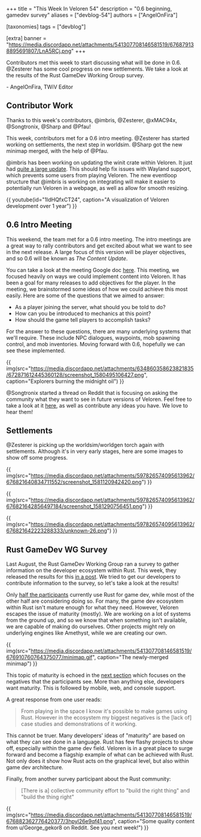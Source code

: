 +++
title = "This Week In Veloren 54"
description = "0.6 beginning, gamedev survey"
aliases = ["devblog-54"]
authors = ["AngelOnFira"]

[taxonomies]
tags = ["devblog"]

[extra]
banner = "https://media.discordapp.net/attachments/541307708146581519/676879138895691807/LnA5RCj.png"
+++

Contributors met this week to start discussing what will be done in 0.6. @Zesterer has some cool progress on new settlements. We take a look at the results of the Rust GameDev Working Group survey.

\- AngelOnFira, TWiV Editor

## Contributor Work

Thanks to this week's contributors, @imbris, @Zesterer, @xMAC94x, @Songtronix, @Sharp and @Pfau!

This week, contributors met for a 0.6 intro meeting. @Zesterer has started working on settlements, the next step in worldsim. @Sharp got the new minimap merged, with the help of @Pfau.

@imbris has been working on updating the winit crate within Veloren. It just had [quite a large update](https://users.rust-lang.org/t/winit-0-20-the-state-of-windowing-in-rust-and-a-request-for-help/29485). This should help fix issues with Wayland support, which prevents some users from playing Veloren. The new eventloop structure that @imbris is working on integrating will make it easier to potentially run Veloren in a webpage, as well as allow for smooth resizing.

{{ youtube(id="1ldHQfxCT24", caption="A visualization of Veloren development over 1 year") }}

## 0.6 Intro Meeting

This weekend, the team met for a 0.6 intro meeting. The intro meetings are a great way to rally contributors and get excited about what we want to see in the next release. A large focus of this version will be player objectives, and so 0.6 will be known as *The Content Update*.

You can take a look at the meeting Google doc [here](https://docs.google.com/document/d/1krjesMNjkyA665I9glliKiSR3NzytefAvqKbRqc_OQ4/edit?usp=sharing). This meeting, we focused heavily on ways we could implement content into Veloren. It has been a goal for many releases to add objectives for the player. In the meeting, we brainstormed some ideas of how we could achieve this most easily. Here are some of the questions that we aimed to answer:

- As a player joining the server, what should you be told to do?
- How can you be introduced to mechanics at this point?
- How should the game tell players to accomplish tasks?

For the answer to these questions, there are many underlying systems that we'll require. These include NPC dialogues, waypoints, mob spawning control, and mob inventories. Moving forward with 0.6, hopefully we can see these implemented.

{{ img(src="https://media.discordapp.net/attachments/634860358623821835/672871612445360128/screenshot_1580495106427.png", caption="Explorers burning the midnight oil") }}

@Songtronix started a thread on Reddit that is focusing on asking the community what they want to see in future versions of Veloren. Feel free to take a look at it [here](https://www.reddit.com/r/Veloren/comments/f0p6ov/what_should_veloren_06_and_beyond_be/), as well as contribute any ideas you have. We love to hear them!

## Settlements

@Zesterer is picking up the worldsim/worldgen torch again with settlements. Although it's in very early stages, here are some images to show off some progress.

{{ img(src="https://media.discordapp.net/attachments/597826574095613962/676821640834711552/screenshot_1581120942420.png") }}

{{ img(src="https://media.discordapp.net/attachments/597826574095613962/676821642856497184/screenshot_1581290756451.png") }}

{{ img(src="https://media.discordapp.net/attachments/597826574095613962/676821642223288333/unknown-26.png") }}

## Rust GameDev WG Survey

Last August, the Rust GameDev Working Group ran a survey to gather information on the developer ecosystem within Rust. This week, they released the results for this [in a post](https://rust-gamedev.github.io/posts/survey-01/). We tried to get our developers to contribute information to the survey, so let's take a look at the results!

Only [half the participants](https://rust-gamedev.github.io/posts/survey-01/#are-you-using-rust-for-gamedev) currently use Rust for game dev, while most of the other half are considering doing so. For many, the game dev ecosystem within Rust isn't mature enough for what they need. However, Veloren escapes the issue of maturity (mostly). We are working on a lot of systems from the ground up, and so we know that when something isn't available, we are capable of making do ourselves. Other projects might rely on underlying engines like Amethyst, while we are creating our own.

{{ img(src="https://media.discordapp.net/attachments/541307708146581519/676910760764375077/minimap.gif", caption="The newly-merged minimap") }}

This topic of maturity is echoed in the [next section](https://rust-gamedev.github.io/posts/survey-01/#what-about-rust-as-a-language-and-ecosystem-presents-the-biggest-negatives-for-you-as-a-game-developer-right-now) which focuses on the negatives that the participants see. More than anything else, developers want maturity. This is followed by mobile, web, and console support.

A great response from one user reads:

> From playing in the space I know it's possible to make games using Rust. However in the ecosystem my biggest negatives is the [lack of] case studies and demonstrations of it working.

This cannot be truer. Many developers' ideas of "maturity" are based on what they can see done in a language. Rust has few flashy projects to show off, especially within the game dev field. Veloren is in a great place to surge forward and become a flagship example of what can be achieved with Rust. Not only does it show how Rust acts on the graphical level, but also within game dev architecture.

Finally, from another survey participant about the Rust community:

> [There is a] collective community effort to "build the right thing" and "build the thing right"

{{ img(src="https://media.discordapp.net/attachments/541307708146581519/676882362776420377/3hpyl26e9qf41.png", caption="Some quality content from u/George_gekor8 on Reddit. See you next week!") }}
